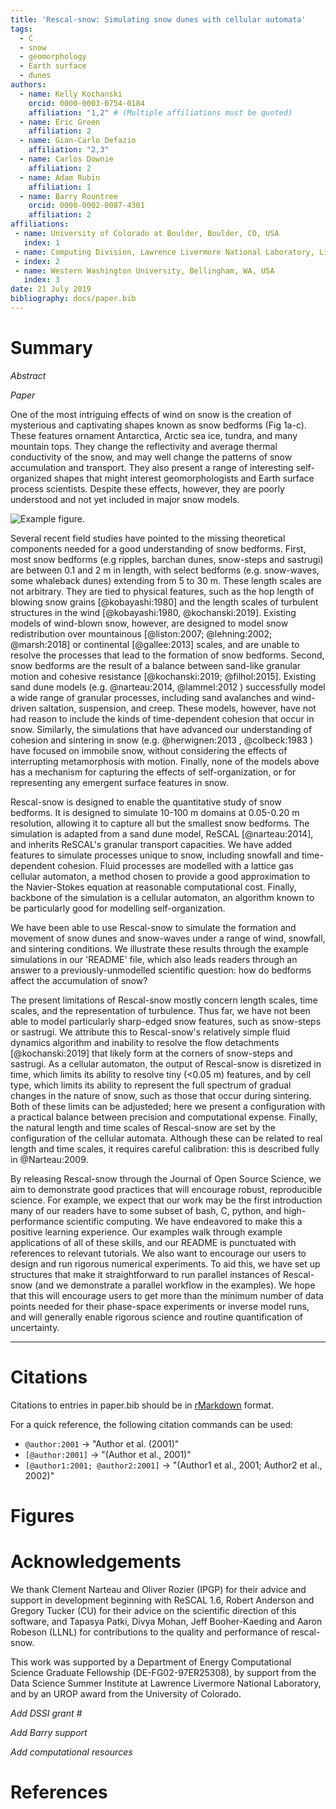 ```yaml
---
title: 'Rescal-snow: Simulating snow dunes with cellular automata'
tags:
  - C
  - snow
  - geomorphology
  - Earth surface
  - dunes
authors:
  - name: Kelly Kochanski
    orcid: 0000-0003-0754-0184
    affiliation: "1,2" # (Multiple affiliations must be quoted)
  - name: Eric Green
    affiliation: 2
  - name: Gian-Carlo Defazio
    affiliation: "2,3"
  - name: Carlos Downie
    affiliation: 2
  - name: Adam Rubin
    affiliation: 1
  - name: Barry Rountree
    orcid: 0000-0002-0087-4301
    affiliation: 2
affiliations:
 - name: University of Colorado at Boulder, Boulder, CO, USA
   index: 1
 - name: Computing Division, Lawrence Livermore National Laboratory, Livermore, CA, USA
 - index: 2
 - name: Western Washington University, Bellingham, WA, USA
   index: 3
date: 21 July 2019
bibliography: docs/paper.bib
---
```


# Summary

*Abstract*

*Paper*

One of the most intriguing effects of wind on snow is the creation of mysterious and captivating shapes known as snow bedforms (Fig 1a-c). These features ornament Antarctica, Arctic sea ice, tundra, and many mountain tops.
They change the reflectivity and average thermal conductivity of the snow, and may well change the patterns of snow accumulation and transport.
They also present a range of interesting self-organized shapes that might interest geomorphologists and Earth surface process scientists.
Despite these effects, however, they are poorly understood and not yet included in major snow models.

![Example figure.](paperfigure.png)

Several recent field studies have pointed to the missing theoretical components needed for a good understanding of snow bedforms.
First, most snow bedforms (e.g ripples, barchan dunes, snow-steps and sastrugi) are between 0.1 and 2 m in length, with select bedforms (e.g. snow-waves, some whaleback dunes) extending from 5 to 30 m.
These length scales are not arbitrary. They are tied to physical features, such as the hop length of blowing snow grains [@kobayashi:1980] and the length scales of turbulent structures in the wind [@kobayashi:1980, @kochanski:2019].
Existing models of wind-blown snow, however, are designed to model snow redistribution over mountainous [@liston:2007; @lehning:2002; @marsh:2018] or continental [@gallee:2013] scales,
and are unable to resolve the processes that lead to the formation of snow bedforms.
Second, snow bedforms are the result of a balance between sand-like granular motion and cohesive resistance [@kochanski:2019; @filhol:2015].
Existing sand dune models (e.g. @narteau:2014, @lammel:2012 ) successfully model a wide range of granular processes, including sand avalanches and wind-driven saltation, suspension, and creep.
These models, however, have not had reason to include the kinds of time-dependent cohesion that occur in snow.
Similarly, the simulations that have advanced our understanding of cohesion and sintering in snow (e.g. @herwignen:2013 , @colbeck:1983 ) have focused on immobile snow, without considering the effects of interrupting metamorphosis with motion.
Finally, none of the models above has a mechanism for capturing the effects of self-organization, or for representing any emergent surface features in snow. 
 
Rescal-snow is designed to enable the quantitative study of snow bedforms.
It is designed to simulate 10-100 m domains at 0.05-0.20 m resolution, allowing it to capture all but the smallest snow bedforms.
The simulation is adapted from a sand dune model, ReSCAL [@narteau:2014], and inherits ReSCAL's granular transport capacities.
We have added features to simulate processes unique to snow, including snowfall and time-dependent cohesion.
Fluid processes are modelled with a lattice gas cellular automaton, a method chosen to provide a good approximation to the Navier-Stokes equation at reasonable computational cost.
Finally, backbone of the simulation is a cellular automaton, an algorithm known to be particularly good for modelling self-organization.

We have been able to use Rescal-snow to simulate the formation and movement of snow dunes and snow-waves under a range of wind, snowfall, and sintering conditions.
We illustrate these results through the example simulations in our 'README' file, which also leads readers through an answer to a previously-unmodelled scientific question: how do bedforms affect the accumulation of snow?

The present limitations of Rescal-snow mostly concern length scales, time scales, and the representation of turbulence.
Thus far, we have not been able to model particularly sharp-edged snow features, such as snow-steps or sastrugi.
We attribute this to Rescal-snow's relatively simple fluid dynamics algorithm and inability to resolve the flow detachments [@kochanski:2019] that likely form at the corners of snow-steps and sastrugi.
As a cellular automaton, the output of Rescal-snow is disretized in time, which limits its ability to resolve tiny (<0.05 m) features, and by cell type, which limits its ability to represent the full spectrum of gradual changes in the nature of snow, such as those that occur
during sintering.
Both of these limits can be adjusteded; here we present a configuration with a practical balance between precision and computational expense.
Finally, the natural length and time scales of Rescal-snow are set by the configuration of the cellular automata.
Although these can be related to real length and time scales, it requires careful calibration: this is described fully in @Narteau:2009.

By releasing Rescal-snow through the Journal of Open Source Science, we aim to demonstrate good practices that will encourage robust, reproducible science.
For example, we expect that our work may be the first introduction many of our readers have to some subset of bash, C, python, and high-performance scientific computing.
We have endeavored to make this a positive learning experience. Our examples walk through example applications of all of these skills, and our README is punctuated with references to relevant tutorials.
We also want to encourage our users to design and run rigorous numerical experiments.
To aid this, we have set up structures that make it straightforward to run parallel instances of Rescal-snow (and we demonstrate a parallel workflow in the examples).
We hope that this will encourage users to get more than the minimum number of data points needed for their phase-space experiments or inverse model runs, 
and will generally enable rigorous science and routine quantification of uncertainty. 

---


# Citations

Citations to entries in paper.bib should be in
[rMarkdown](http://rmarkdown.rstudio.com/authoring_bibliographies_and_citations.html)
format.

For a quick reference, the following citation commands can be used:
- `@author:2001`  ->  "Author et al. (2001)"
- `[@author:2001]` -> "(Author et al., 2001)"
- `[@author1:2001; @author2:2001]` -> "(Author1 et al., 2001; Author2 et al., 2002)"

# Figures


# Acknowledgements

We thank Clement Narteau and Oliver Rozier (IPGP) for their advice and support in development beginning with ReSCAL 1.6,
Robert Anderson and Gregory Tucker (CU) for their advice on the scientific direction of this software,
and Tapasya Patki, Divya Mohan, Jeff Booher-Kaeding and Aaron Robeson (LLNL) for contributions to the quality and performance of rescal-snow.

This work was supported by a Department of Energy Computational Science Graduate Fellowship (DE-FG02-97ER25308), by support from the Data Science Summer Institute at Lawrence Livermore National Laboratory, and by an UROP award from the University of Colorado.

*Add DSSI grant #*

*Add Barry support*

*Add computational resources*

# References

